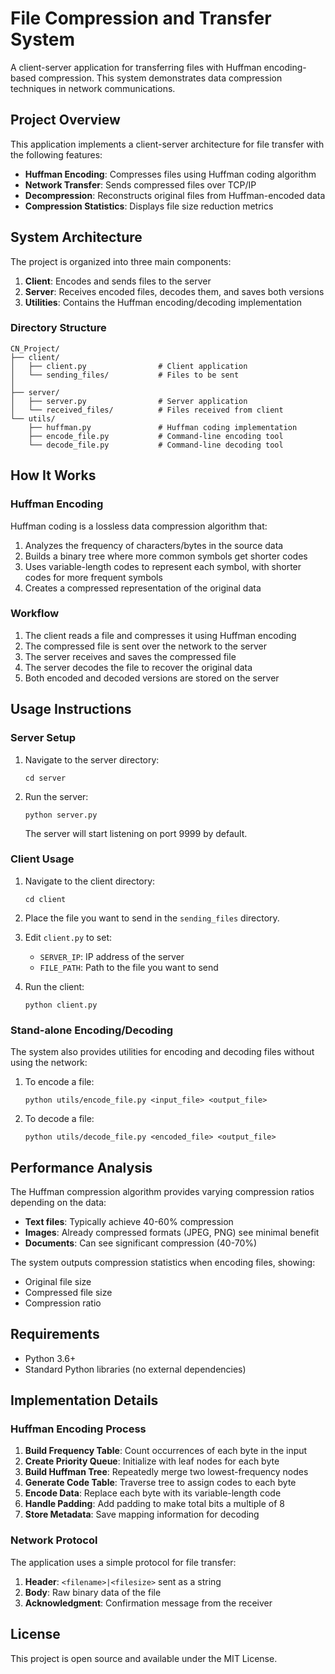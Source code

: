 # File Compression and Transfer System

A client-server application for transferring files with Huffman encoding-based compression. This system demonstrates data compression techniques in network communications.

## Project Overview

This application implements a client-server architecture for file transfer with the following features:

- **Huffman Encoding**: Compresses files using Huffman coding algorithm
- **Network Transfer**: Sends compressed files over TCP/IP
- **Decompression**: Reconstructs original files from Huffman-encoded data
- **Compression Statistics**: Displays file size reduction metrics

## System Architecture

The project is organized into three main components:

1. **Client**: Encodes and sends files to the server
2. **Server**: Receives encoded files, decodes them, and saves both versions
3. **Utilities**: Contains the Huffman encoding/decoding implementation

### Directory Structure

```
CN_Project/
├── client/
│   ├── client.py                # Client application
│   └── sending_files/           # Files to be sent
│   
├── server/
│   ├── server.py                # Server application
│   └── received_files/          # Files received from client
└── utils/
    ├── huffman.py               # Huffman coding implementation
    ├── encode_file.py           # Command-line encoding tool
    └── decode_file.py           # Command-line decoding tool
```

## How It Works

### Huffman Encoding

Huffman coding is a lossless data compression algorithm that:

1. Analyzes the frequency of characters/bytes in the source data
2. Builds a binary tree where more common symbols get shorter codes
3. Uses variable-length codes to represent each symbol, with shorter codes for more frequent symbols
4. Creates a compressed representation of the original data

### Workflow

1. The client reads a file and compresses it using Huffman encoding
2. The compressed file is sent over the network to the server
3. The server receives and saves the compressed file
4. The server decodes the file to recover the original data
5. Both encoded and decoded versions are stored on the server

## Usage Instructions

### Server Setup

1. Navigate to the server directory:
   ```
   cd server
   ```

2. Run the server:
   ```
   python server.py
   ```
   
   The server will start listening on port 9999 by default.

### Client Usage

1. Navigate to the client directory:
   ```
   cd client
   ```

2. Place the file you want to send in the `sending_files` directory.

3. Edit `client.py` to set:
   - `SERVER_IP`: IP address of the server
   - `FILE_PATH`: Path to the file you want to send

4. Run the client:
   ```
   python client.py
   ```

### Stand-alone Encoding/Decoding

The system also provides utilities for encoding and decoding files without using the network:

1. To encode a file:
   ```
   python utils/encode_file.py <input_file> <output_file>
   ```

2. To decode a file:
   ```
   python utils/decode_file.py <encoded_file> <output_file>
   ```

## Performance Analysis

The Huffman compression algorithm provides varying compression ratios depending on the data:

- **Text files**: Typically achieve 40-60% compression
- **Images**: Already compressed formats (JPEG, PNG) see minimal benefit
- **Documents**: Can see significant compression (40-70%)

The system outputs compression statistics when encoding files, showing:
- Original file size
- Compressed file size
- Compression ratio

## Requirements

- Python 3.6+
- Standard Python libraries (no external dependencies)

## Implementation Details

### Huffman Encoding Process

1. **Build Frequency Table**: Count occurrences of each byte in the input
2. **Create Priority Queue**: Initialize with leaf nodes for each byte
3. **Build Huffman Tree**: Repeatedly merge two lowest-frequency nodes
4. **Generate Code Table**: Traverse tree to assign codes to each byte
5. **Encode Data**: Replace each byte with its variable-length code
6. **Handle Padding**: Add padding to make total bits a multiple of 8
7. **Store Metadata**: Save mapping information for decoding

### Network Protocol

The application uses a simple protocol for file transfer:

1. **Header**: `<filename>|<filesize>` sent as a string
2. **Body**: Raw binary data of the file
3. **Acknowledgment**: Confirmation message from the receiver

## License

This project is open source and available under the MIT License.
